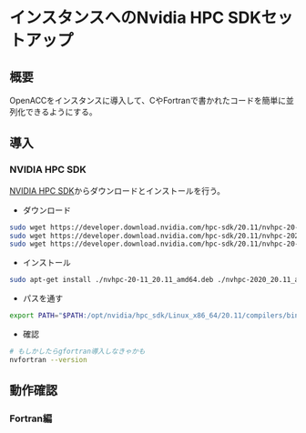 # インスタンスへのNvidia HPC SDKセットアップ

## 概要
OpenACCをインスタンスに導入して、CやFortranで書かれたコードを簡単に並列化できるようにする。

## 導入
### NVIDIA HPC SDK
[NVIDIA HPC SDK](https://developer.nvidia.com/hpc-sdk)からダウンロードとインストールを行う。
- ダウンロード
```bash
sudo wget https://developer.download.nvidia.com/hpc-sdk/20.11/nvhpc-20-11_20.11_amd64.deb
sudo wget https://developer.download.nvidia.com/hpc-sdk/20.11/nvhpc-2020_20.11_amd64.deb 
sudo wget https://developer.download.nvidia.com/hpc-sdk/20.11/nvhpc-20-11-cuda-multi_20.11_amd64.deb
```

- インストール
```bash
sudo apt-get install ./nvhpc-20-11_20.11_amd64.deb ./nvhpc-2020_20.11_amd64.deb ./nvhpc-20-11-cuda-multi_20.11_amd64.deb
```

- パスを通す
```bash
export PATH="$PATH:/opt/nvidia/hpc_sdk/Linux_x86_64/20.11/compilers/bin"
```

- 確認
```bash
# もしかしたらgfortran導入しなきゃかも
nvfortran --version
```

## 動作確認
### Fortran編
